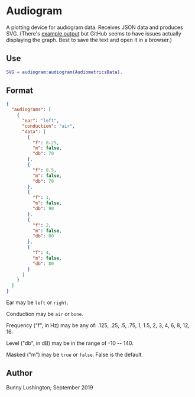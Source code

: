 # Audiogram

A plotting device for audiogram data.  Receives JSON data and produces
SVG.  (There's [example output](example.svg) but GitHub seems to have
issues actually displaying the graph.  Best to save the text and open
it in a browser.)


## Use

``` erlang
SVG = audiogram:audiogram(AudiometricsData).
```

## Format

``` json
{
  "audiograms": [
    {
      "ear": "left",
      "conduction": "air",
      "data": [
        {
          "f": 0.25,
          "m": false,
          "db": 70
        },
        {
          "f": 0.5,
          "m": false,
          "db": 70
        },
        {
          "f": 1,
          "m": false,
          "db": 90
        },
        {
          "f": 2,
          "m": false,
          "db": 80
        },
        {
          "f": 4,
          "m": false,
          "db": 80
        }
      ]
    }
  ]
}

```

Ear may be `left` or `right`.

Conduction may be `air` or `bone`.

Frequency ("f", in Hz) may be any of: .125, .25, .5, .75, 1, 1.5, 2,
3, 4, 6, 8, 12, 16.

Level ("db", in dB) may be in the range of -10 -- 140.

Masked ("m") may be `true` or `false`.  False is the default.




## Author

Bunny Lushington;
September 2019
